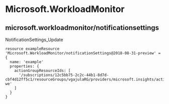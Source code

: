 # Microsoft.WorkloadMonitor

## microsoft.workloadmonitor/notificationsettings

NotificationSettings_Update
```bicep
resource exampleResource 'Microsoft.WorkloadMonitor/notificationSettings@2018-08-31-preview' = {
  name: 'example'
  properties: {
    actionGroupResourceIds: [
      '/subscriptions/12c5bb75-2c2c-44b1-8d7d-cbf4d12ff5c1/resourceGroups/vgajulaRG/providers/microsoft.insights/actiongroups/wli-we'
    ]
  }
}
```
